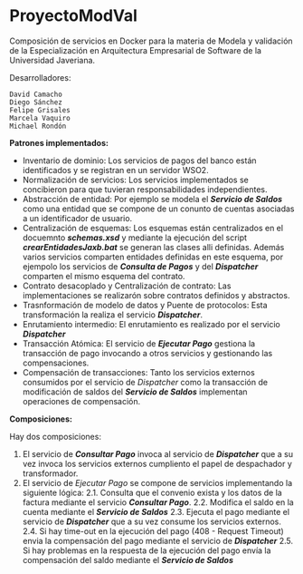 # ProyectoModVal

Composición de servicios en Docker para la materia de Modela y validación de la Especialización en Arquitectura Empresarial de Software de la Universidad Javeriana.


Desarrolladores: 
  
	David Camacho
	Diego Sánchez
	Felipe Grisales
	Marcela Vaquiro
	Michael Rondón
  
<b>Patrones implementados:</b>

  - Inventario de dominio: Los servicios de pagos del banco están identificados y se registran en un servidor WSO2.
  - Normalización de servicios: Los servicios implementados se concibieron para que tuvieran responsabilidades independientes.
  - Abstracción de entidad: Por ejemplo se modela el <b><i>Servicio de Saldos</i></b> como una entidad que se compone de un conunto de cuentas asociadas a un identificador de usuario.
  - Centralización de esquemas: Los esquemas están centralizados en el docuemnto <b><i>schemas.xsd</i></b> y mediante la ejecución del script <b><i>crearEntidadesJaxb.bat</i></b> se generan las clases alli definidas. Además varios servicios comparten entidades definidas en este esquema, por ejempolo los servicios de <b><i>Consulta de Pagos</i></b> y del <b><i>Dispatcher</i></b> comparten el mismo esquema del contrato.
  - Contrato desacoplado y Centralización de contrato: Las implementaciones se realizarón sobre contratos definidos y abstractos.
  - Trasnformación de modelo de datos y Puente de protocolos: Esta transformación la realiza el servicio <b><i>Dispatcher</i></b>.
  - Enrutamiento intermedio: El enrutamiento es realizado por el servicio <b><i>Dispatcher</i></b>
  - Transacción Atómica: El servicio de <b><i>Ejecutar Pago</i></b> gestiona la transacción de pago invocando a otros servicios y gestionando las compensaciones.
  - Compensación de transacciones: Tanto los servicios externos consumidos por el servicio de  <i>Dispatcher</i> como la transacción de modificación de saldos del <b><i>Servicio de Saldos</i></b> implementan operaciones de compensación.

<b>Composiciones:</b>

Hay dos composiciones:

1. El servicio de <b><i>Consultar Pago</i></b> invoca al servicio de <b><i>Dispatcher</i></b> que a su vez invoca los servicios externos cumpliento el papel de despachador y transformador.
2. El servicio de <i>Ejecutar Pago</i> se compone de servicios implementando la siguiente lógica:
	2.1. Consulta que el convenio exista y los datos de la factura mediante el servicio <b><i>Consultar Pago</i></b>.
	2.2. Modifica el saldo en la cuenta mediante el <b><i>Servicio de Saldos</i></b>
	2.3. Ejecuta el pago mediante el servicio de <b><i>Dispatcher</i></b> que a su vez consume los servicios externos.
	2.4. Si hay time-out en la ejecución del pago (408 - Request Timeout) envia la compensación del pago  mediante el servicio de <b><i>Dispatcher</i></b>
	2.5. Si hay problemas en la respuesta de la ejecución del pago envía la compensación del saldo mediante el <b><i>Servicio de Saldos</i></b>
